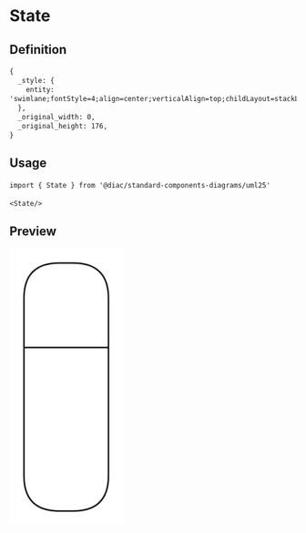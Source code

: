 # State

## Definition

```
{
  _style: { 
    entity: 'swimlane;fontStyle=4;align=center;verticalAlign=top;childLayout=stackLayout;horizontal=1;startSize=60;horizontalStack=0;resizeParent=1;resizeParentMax=0;resizeLast=0;collapsible=0;marginBottom=0;html=1;rounded=1;absoluteArcSize=1;arcSize=50;whiteSpace=wrap;',
  },
  _original_width: 0,
  _original_height: 176,
}
```

## Usage

```
import { State } from '@diac/standard-components-diagrams/uml25'

<State/>
```

## Preview

<img src="./state.png" width="200"/>
